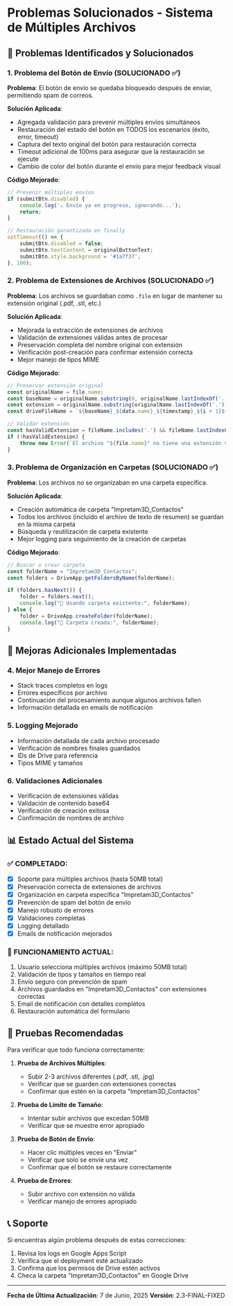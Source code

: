 # Problemas Solucionados - Sistema de Múltiples Archivos

## 🔧 Problemas Identificados y Solucionados

### 1. **Problema del Botón de Envío (SOLUCIONADO ✅)**

**Problema**: El botón de envío se quedaba bloqueado después de enviar, permitiendo spam de correos.

**Solución Aplicada**:
- Agregada validación para prevenir múltiples envíos simultáneos
- Restauración del estado del botón en TODOS los escenarios (éxito, error, timeout)
- Captura del texto original del botón para restauración correcta
- Timeout adicional de 100ms para asegurar que la restauración se ejecute
- Cambio de color del botón durante el envío para mejor feedback visual

**Código Mejorado**:
```javascript
// Prevenir múltiples envíos
if (submitBtn.disabled) {
    console.log('⚠️ Envío ya en progreso, ignorando...');
    return;
}

// Restauración garantizada en finally
setTimeout(() => {
    submitBtn.disabled = false;
    submitBtn.textContent = originalButtonText;
    submitBtn.style.background = '#1a7f37';
}, 100);
```

### 2. **Problema de Extensiones de Archivos (SOLUCIONADO ✅)**

**Problema**: Los archivos se guardaban como `.file` en lugar de mantener su extensión original (.pdf, .stl, etc.)

**Solución Aplicada**:
- Mejorada la extracción de extensiones de archivos
- Validación de extensiones válidas antes de procesar
- Preservación completa del nombre original con extensión
- Verificación post-creación para confirmar extensión correcta
- Mejor manejo de tipos MIME

**Código Mejorado**:
```javascript
// Preservar extensión original
const originalName = file.name;
const baseName = originalName.substring(0, originalName.lastIndexOf('.'));
const extension = originalName.substring(originalName.lastIndexOf('.'));
const driveFileName = `${baseName}_${data.name}_${timestamp}_${i + 1}${extension}`;

// Validar extensión
const hasValidExtension = fileName.includes('.') && fileName.lastIndexOf('.') > 0;
if (!hasValidExtension) {
    throw new Error(`El archivo "${file.name}" no tiene una extensión válida`);
}
```

### 3. **Problema de Organización en Carpetas (SOLUCIONADO ✅)**

**Problema**: Los archivos no se organizaban en una carpeta específica.

**Solución Aplicada**:
- Creación automática de carpeta "Impretam3D_Contactos"
- Todos los archivos (incluido el archivo de texto de resumen) se guardan en la misma carpeta
- Búsqueda y reutilización de carpeta existente
- Mejor logging para seguimiento de la creación de carpetas

**Código Mejorado**:
```javascript
// Buscar o crear carpeta
const folderName = "Impretam3D_Contactos";
const folders = DriveApp.getFoldersByName(folderName);

if (folders.hasNext()) {
    folder = folders.next();
    console.log("📂 Usando carpeta existente:", folderName);
} else {
    folder = DriveApp.createFolder(folderName);
    console.log("📂 Carpeta creada:", folderName);
}
```

## 🚀 Mejoras Adicionales Implementadas

### 4. **Mejor Manejo de Errores**
- Stack traces completos en logs
- Errores específicos por archivo
- Continuación del procesamiento aunque algunos archivos fallen
- Información detallada en emails de notificación

### 5. **Logging Mejorado**
- Información detallada de cada archivo procesado
- Verificación de nombres finales guardados
- IDs de Drive para referencia
- Tipos MIME y tamaños

### 6. **Validaciones Adicionales**
- Verificación de extensiones válidas
- Validación de contenido base64
- Verificación de creación exitosa
- Confirmación de nombres de archivo

## 📊 Estado Actual del Sistema

### ✅ **COMPLETADO**:
- [x] Soporte para múltiples archivos (hasta 50MB total)
- [x] Preservación correcta de extensiones de archivos
- [x] Organización en carpeta específica "Impretam3D_Contactos"
- [x] Prevención de spam del botón de envío
- [x] Manejo robusto de errores
- [x] Validaciones completas
- [x] Logging detallado
- [x] Emails de notificación mejorados

### 🔄 **FUNCIONAMIENTO ACTUAL**:
1. Usuario selecciona múltiples archivos (máximo 50MB total)
2. Validación de tipos y tamaños en tiempo real
3. Envío seguro con prevención de spam
4. Archivos guardados en "Impretam3D_Contactos" con extensiones correctas
5. Email de notificación con detalles completos
6. Restauración automática del formulario

## 🧪 Pruebas Recomendadas

Para verificar que todo funciona correctamente:

1. **Prueba de Archivos Múltiples**:
   - Subir 2-3 archivos diferentes (.pdf, .stl, .jpg)
   - Verificar que se guarden con extensiones correctas
   - Confirmar que estén en la carpeta "Impretam3D_Contactos"

2. **Prueba de Límite de Tamaño**:
   - Intentar subir archivos que excedan 50MB
   - Verificar que se muestre error apropiado

3. **Prueba de Botón de Envío**:
   - Hacer clic múltiples veces en "Enviar"
   - Verificar que solo se envíe una vez
   - Confirmar que el botón se restaure correctamente

4. **Prueba de Errores**:
   - Subir archivo con extensión no válida
   - Verificar manejo de errores apropiado

## 📞 Soporte

Si encuentras algún problema después de estas correcciones:

1. Revisa los logs en Google Apps Script
2. Verifica que el deployment esté actualizado
3. Confirma que los permisos de Drive estén activos
4. Checa la carpeta "Impretam3D_Contactos" en Google Drive

---

**Fecha de Última Actualización**: 7 de Junio, 2025
**Versión**: 2.3-FINAL-FIXED
